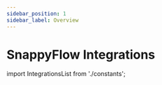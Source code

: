 ```yaml
---
sidebar_position: 1
sidebar_label: Overview
---
```

# SnappyFlow Integrations
import IntegrationsList from './constants';

<IntegrationsList />